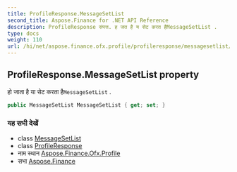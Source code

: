 ```yaml
---
title: ProfileResponse.MessageSetList
second_title: Aspose.Finance for .NET API Reference
description: ProfileResponse संपत्त. ह जत है य सेट करत हैMessageSetList .
type: docs
weight: 110
url: /hi/net/aspose.finance.ofx.profile/profileresponse/messagesetlist/
---
```

## ProfileResponse.MessageSetList property

हो जाता है या सेट करता है`MessageSetList` .

```csharp
public MessageSetList MessageSetList { get; set; }
```

### यह सभी देखें

* class [MessageSetList](../../messagesetlist/)
* class [ProfileResponse](../)
* नाम स्थान [Aspose.Finance.Ofx.Profile](../../profileresponse/)
* सभा [Aspose.Finance](../../../)


